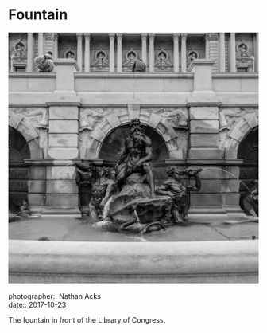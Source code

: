 # Fountain

![The fountain in front of the Library of Congress’ original building](assets/2017-10-23-fountain.webp)

photographer:: Nathan Acks  
date:: 2017-10-23

The fountain in front of the Library of Congress.
